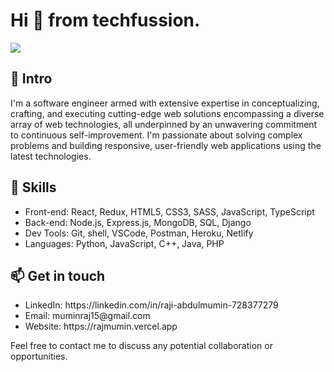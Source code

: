 

<!--
**techfussion/techfussion** is a ✨ _special_ ✨ repository because its `README.md` (this file) appears on your GitHub profile.

Here are some ideas to get you started:

- 🔭 I’m currently working on ...
- 🌱 I’m currently learning ...
- 👯 I’m looking to collaborate on ...
- 🤔 I’m looking for help with ...
- 💬 Ask me about ...
- 📫 How to reach me: ...
- 😄 Pronouns: ...
- ⚡ Fun fact: ...
-->
<div>
	<h1>Hi 👋 from techfussion. </h1>
	<img src="https://github.com/techfussion/placeholder/blob/main/Linkedin_bg.jpeg?raw=true">
	<h2>🌟 Intro</h2>
	<p>I'm a software engineer armed with extensive expertise in conceptualizing, crafting, and executing cutting-edge web solutions encompassing a diverse array of web technologies, all underpinned by an unwavering commitment to continuous self-improvement. I'm passionate about solving complex problems and building responsive, user-friendly web applications using the latest technologies.
	</p>
	<h2>🚀 Skills</h2>
	<ul>
		<li>Front-end: React, Redux, HTML5, CSS3, SASS, JavaScript, TypeScript</li>
		<li>Back-end: Node.js, Express.js, MongoDB, SQL, Django</li>
		<li>Dev Tools: Git, shell, VSCode, Postman, Heroku, Netlify</li>
		<li>Languages: Python, JavaScript, C++, Java, PHP</li>
	</ul>
	<h2>📫 Get in touch</h2>
	<ul>
		<li>LinkedIn: https://linkedin.com/in/raji-abdulmumin-728377279</li>
		<li>Email: muminraj15@gmail.com</li>
		<li>Website: https://rajmumin.vercel.app</li>
	</ul>
	<p font-size="2rem">Feel free to contact me to discuss any potential collaboration or opportunities.</p>

</div>
